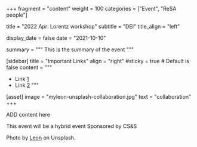 +++
fragment = "content"
weight = 100
categories = ["Event", "ReSA people"]

title = "2022 Apr: Lorentz workshop"
subtitle = "DEI"
title_align = "left"

display_date = false
date = "2021-10-10"

summary = """
This is the summary of the event
"""

[sidebar]
  title = "Important Links"
  align = "right"
  #sticky = true # Default is false
  content = """
  * Link [1](#)
  * Link [2](#)
  """

[asset]
  image = "myleon-unsplash-collaboration.jpg"
  text = "collaboration"
+++

ADD content here

This event will be a hybrid event
Sponsored by CS&S



Photo by <a href="https://unsplash.com/@myleon">Leon</a> on Unsplash.
